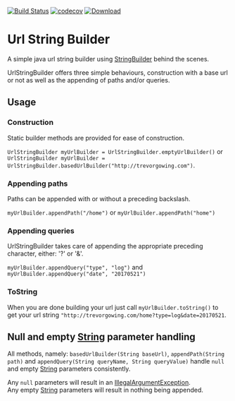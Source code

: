[![Build Status](https://travis-ci.org/trevorgowing/url-string-builder.svg?branch=master)](https://travis-ci.org/trevorgowing/url-string-builder)
[![codecov](https://codecov.io/gh/trevorgowing/url-string-builder/branch/master/graph/badge.svg)](https://codecov.io/gh/trevorgowing/url-string-builder)
[ ![Download](https://api.bintray.com/packages/trevorgowing/maven/url-string-builder/images/download.svg) ](https://bintray.com/trevorgowing/maven/url-string-builder/_latestVersion)

# Url String Builder

A simple java url string builder using [StringBuilder](https://docs.oracle.com/javase/8/docs/api/java/lang/StringBuilder.html) behind the scenes.

UrlStringBuilder offers three simple behaviours, construction with a base url or not as well as the appending of paths and/or queries.

## Usage

### Construction

Static builder methods are provided for ease of construction.

`UrlStringBuilder myUrlBuilder = UrlStringBuilder.emptyUrlBuilder()` or  
`UrlStringBuilder myUrlBuilder = UrlStringBuilder.basedUrlBuilder("http://trevorgowing.com")`.

### Appending paths

Paths can be appended with or without a preceding backslash.

`myUrlBuilder.appendPath("/home")` or `myUrlBuilder.appendPath("home")`

### Appending queries

UrlStringBuilder takes care of appending the appropriate preceding character, either: '?' or '&amp;'.

`myUrlBuilder.appendQuery("type", "log")` and `myUrlBuilder.appendQuery("date", "20170521")`

### ToString

When you are done building your url just call `myUrlBuilder.toString()` to get your url string 
`"http://trevorgowing.com/home?type=log&date=20170521`.

## Null and empty [String](https://docs.oracle.com/javase/8/docs/api/java/lang/String.html) parameter handling

All methods, namely: `basedUrlBuilder(String baseUrl)`, `appendPath(String path)` and 
`appendQuery(String queryName, String queryValue)` handle `null` and empty 
[String](https://docs.oracle.com/javase/8/docs/api/java/lang/String.html) parameters consistently.

Any `null` parameters will result in an 
[IllegalArgumentException](https://docs.oracle.com/javase/8/docs/api/java/lang/IllegalArgumentException.html).  
Any empty [String](https://docs.oracle.com/javase/8/docs/api/java/lang/String.html) parameters will result in nothing 
being appended.
